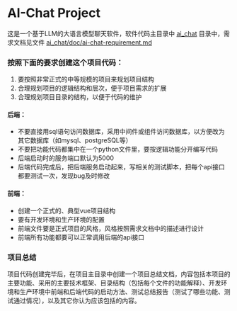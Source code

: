 # AI-Chat Project
这是一个基于LLM的大语言模型聊天软件，软件代码主目录中 [ai_chat](ai_chat) 目录中，需求文档见文件 [ai_chat/doc/ai-chat-requirement.md](ai_chat/doc/ai-chat-requirement.md)

### 按照下面的要求创建这个项目代码：
1. 要按照非常正式的中等规模的项目来规划项目结构
2. 合理规划项目的逻辑结构和层次，便于项目需求的扩展
3. 合理规划项目目录的结构，以便于代码的维护

#### 后端：
- 不要直接用sql语句访问数据库，采用中间件或组件访问数据库，以方便改为其它数据库（如mysql、postgreSQL等）
- 不要把功能代码都集中在一个python文件里，要按逻辑功能分开编写代码
- 后端启动时的服务端口默认为5000
- 后端代码完成后，把后端服务启动起来，写相关的测试脚本，把每个api接口都要测试一次，发现bug及时修改

#### 前端：
- 创建一个正式的、典型vue项目结构
- 要有开发环境和生产环境的配置
- 前端文件要是正式项目的风格，风格按照需求文档中的描述进行设计
- 前端所有功能都要可以正常调用后端的api接口

### 项目总结
项目代码创建完毕后，在项目主目录中创建一个项目总结文档，内容包括本项目的主要功能、采用的主要技术框架、目录结构（包括每个文件的功能解释）、开发环境和生产环境中前端和后端代码的启动方法、测试总结报告（测试了哪些功能、测试通过情况），以及其它你认为应该包括的内容。